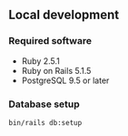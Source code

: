 ## Local development

### Required software

* Ruby 2.5.1
* Ruby on Rails 5.1.5
* PostgreSQL 9.5 or later

### Database setup

```shell
bin/rails db:setup
```
